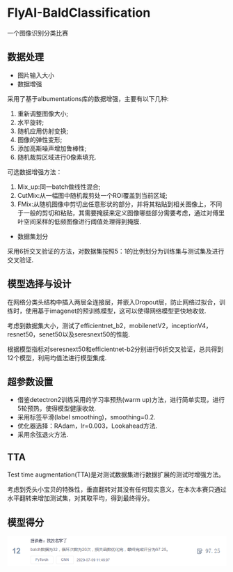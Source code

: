 # FlyAI-BaldClassification

一个图像识别分类比赛

## 数据处理

- 图片输入大小
- 数据增强

采用了基于albumentations库的数据增强，主要有以下几种:

1. 重新调整图像大小;
2. 水平旋转;
3. 随机应用仿射变换;
4. 图像的弹性变形;
5. 添加高斯噪声增加鲁棒性;
6. 随机裁剪区域进行0像素填充.

可选数据增强方法：

1. Mix_up:同一batch做线性混合;
2. CutMix:从一幅图中随机裁剪处一个ROI覆盖到当前区域;
3. FMix:从随机图像中剪切出任意形状的部分，并将其粘贴到相关图像上，不同于一般的剪切和粘贴，其需要掩膜来定义图像哪些部分需要考虑，通过对傅里叶空间采样的低频图像进行阈值处理得到掩膜.

- 数据集划分

采用6折交叉验证的方法，对数据集按照5：1的比例划分为训练集与测试集及进行交叉验证.

## 模型选择与设计

在网络分类头结构中插入两层全连接层，并嵌入Dropout层，防止网络过拟合，训练时，使用基于imagenet的预训练模型，这可以使得网络模型更快地收敛.

考虑到数据集大小，测试了efficientnet_b2，mobilenetV2，inceptionV4，resnet50，senet50以及seresnext50的性能.

 根据模型指标对seresnext50和efficientnet-b2分别进行6折交叉验证，总共得到12个模型，利用均值法进行模型集成.

## 超参数设置

- 借鉴detectron2训练采用的学习率预热(warm up)方法，进行简单实现，进行5轮预热，使得模型健康收敛.
- 采用标签平滑(label smoothing)，smoothing=0.2.
- 优化器选择：RAdam，lr=0.003，Lookahead方法.
- 采用余弦退火方法.

## TTA

Test time augmentation(TTA)是对测试数据集进行数据扩展的测试时增强方法。

考虑到秃头小宝贝的特殊性，垂直翻转对其没有任何现实意义，在本次本赛只通过水平翻转来增加测试集，对其取平均，得到最终得分。

## 模型得分

![image-20200710165514083](.\1594371307(1).png)
